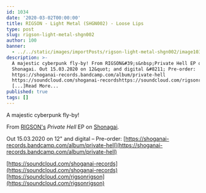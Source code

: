 ```yaml
---
id: 1034
date: '2020-03-02T00:00:00'
title: RIGSON - Light Metal (SHGN002) - Loose Lips
type: post
slug: rigson-light-metal-shgn002
author: 100
banner:
  - ../../static/images/importPosts/rigson-light-metal-shgn002/image1034.jpeg
description: >-
  A majestic cyberpunk fly-by! From RIGSON&#39;s&nbsp;Private Hell EP on
  Shonagai. Out 15.03.2020 on 12&quot; and digital &#8211; Pre-order:
  https://shoganai-records.bandcamp.com/album/private-hell
  https://soundcloud.com/shoganai-recordshttps://soundcloud.com/rigsonrigson
  [...]Read More...
published: true
tags: []
---
```

A majestic cyberpunk fly-by!

From [RIGSON's](https://soundcloud.com/rigsonrigson) _Private Hell_ EP on [Shonagai](https://shoganai-records.bandcamp.com/).

Out 15.03.2020 on 12" and digital – Pre-order: [](https://shoganai-records.bandcamp.com/album/private-hell)[https://shoganai-records.bandcamp.com/album/private-hell](https://shoganai-records.bandcamp.com/album/private-hell)

[https://soundcloud.com/shoganai-records](https://soundcloud.com/shoganai-records)  
[https://soundcloud.com/rigsonrigson](https://soundcloud.com/rigsonrigson)